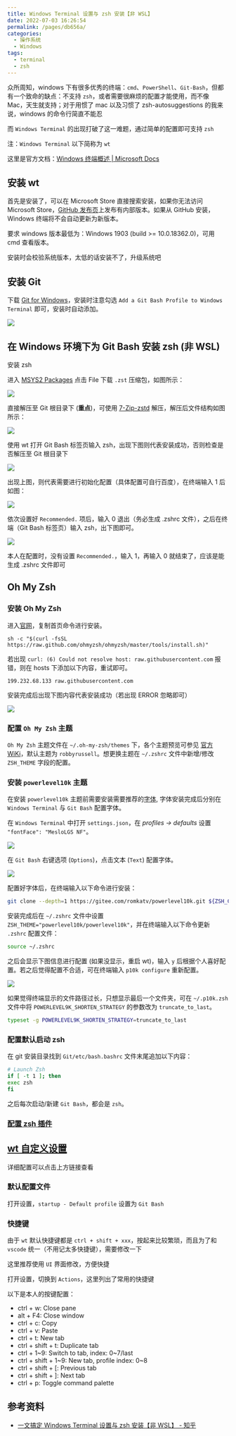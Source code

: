 ```yaml
---
title: Windows Terminal 设置与 zsh 安装【非 WSL】
date: 2022-07-03 16:26:54
permalink: /pages/db656a/
categories:
  - 操作系统
  - Windows
tags:
  - terminal
  - zsh
---
```


众所周知，windows 下有很多优秀的终端：`cmd`、`PowerShell`、`Git-Bash`，但都有一个致命的缺点：不支持 `zsh`，或者需要很麻烦的配置才能使用，而不像 Mac，天生就支持；对于用惯了 mac 以及习惯了 zsh-autosuggestions 的我来说，windows 的命令行简直不能忍

而 `Windows Terminal` 的出现打破了这一难题，通过简单的配置即可支持 `zsh`

注：`Windows Terminal` 以下简称为 `wt`

这里是官方文档：[Windows 终端概述 | Microsoft Docs](https://docs.microsoft.com/zh-cn/windows/terminal/)

## 安装 wt

首先是安装了，可以在 Microsoft Store 直接搜索安装，如果你无法访问 Microsoft Store，[GitHub 发布页](https://github.com/microsoft/terminal/releases)上发布有内部版本。如果从 GitHub 安装，Windows 终端将不会自动更新为新版本。

要求 windows 版本最低为：Windows 1903 (build >= 10.0.18362.0)，可用 cmd 查看版本。

安装时会校验系统版本，太低的话安装不了，升级系统吧

## 安装 Git

下载 [Git for Windows](https://gitforwindows.org/)，安装时注意勾选 `Add a Git Bash Profile to Windows Terminal` 即可，安装时自动添加。

![](../../.vuepress/public/img/windows/001.jpg)

## 在 Windows 环境下为 Git Bash 安装 zsh (非 WSL)

安装 zsh

进入 [MSYS2 Packages](https://packages.msys2.org/package/zsh?repo=msys&variant=x86_64) 点击 File 下载 `.zst` 压缩包，如图所示：

![](../../.vuepress/public/img/windows/002.jpg)

直接解压至 Git 根目录下 (**重点**)，可使用 [7-Zip-zstd](https://github.com/mcmilk/7-Zip-zstd/releases) 解压，解压后文件结构如图所示：

![](../../.vuepress/public/img/windows/003.jpg)

使用 wt 打开 Git Bash 标签页输入 zsh，出现下图则代表安装成功，否则检查是否解压至 Git 根目录下

![](../../.vuepress/public/img/windows/004.jpg)

出现上图，则代表需要进行初始化配置（具体配置可自行百度），在终端输入 1 后如图：

![](../../.vuepress/public/img/windows/005.jpg)

依次设置好 `Recommended.` 项后，输入 0 退出（务必生成 .zshrc 文件），之后在终端（Git Bash 标签页）输入 zsh，出下图即可。

![](../../.vuepress/public/img/windows/006.jpg)

本人在配置时，没有设置 `Recommended.`，输入 1，再输入 0 就结束了，应该是能生成 .zshrc 文件即可

## Oh My Zsh

### 安装 Oh My Zsh

进入[官网](https://ohmyz.sh/#install)，复制首页命令进行安装。

`sh -c "$(curl -fsSL https://raw.github.com/ohmyzsh/ohmyzsh/master/tools/install.sh)"`

若出现 `curl: (6) Could not resolve host: raw.githubusercontent.com` 报错，则在 hosts 下添加以下内容，重试即可。

`199.232.68.133 raw.githubusercontent.com`

安装完成后出现下图内容代表安装成功（若出现 ERROR 忽略即可）

![](../../.vuepress/public/img/windows/007.jpg)

### 配置 `Oh My Zsh` 主题

`Oh My Zsh` 主题文件在 `~/.oh-my-zsh/themes` 下，各个主题预览可参见 [官方 WiKi](https://github.com/ohmyzsh/ohmyzsh/wiki/Themes)，默认主题为 `robbyrussell`。想更换主题在 `~/.zshrc` 文件中新增/修改 `ZSH_THEME` 字段的配置。

### 安装 `powerlevel10k` 主题

在安装 `powerlevel10k` 主题前需要安装需要推荐的[字体](https://github.com/romkatv/powerlevel10k#meslo-nerd-font-patched-for-powerlevel10k), 字体安装完成后分别在 `Windows Terminal` 与 `Git Bash` 配置字体。

在 `Windows Terminal` 中打开 `settings.json`，在 *profiles → defaults* 设置 `"fontFace": "MesloLGS NF"`。

![](../../.vuepress/public/img/windows/008.jpg)

在 `Git Bash` 右键选项 (`Options`)，点击文本 (`Text`) 配置字体。

![](../../.vuepress/public/img/windows/009.jpg)

配置好字体后，在终端输入以下命令进行安装：

```zsh
git clone --depth=1 https://gitee.com/romkatv/powerlevel10k.git ${ZSH_CUSTOM:-$HOME/.oh-my-zsh/custom}/themes/powerlevel10k
```

安装完成后在 `~/.zshrc` 文件中设置 `ZSH_THEME="powerlevel10k/powerlevel10k"`，并在终端输入以下命令更新 `.zshrc` 配置文件：

```zsh
source ~/.zshrc
```

之后会显示下图信息进行配置 (如果没显示，重启 wt)，输入 `y` 后根据个人喜好配置。若之后觉得配置不合适，可在终端输入 `p10k configure` 重新配置。

![](../../.vuepress/public/img/windows/010.jpg)

如果觉得终端显示的文件路径过长，只想显示最后一个文件夹，可在 `~/.p10k.zsh` 文件中将 `POWERLEVEL9K_SHORTEN_STRATEGY` 的参数改为 `truncate_to_last`。

```zsh
typeset -g POWERLEVEL9K_SHORTEN_STRATEGY=truncate_to_last
```

### 配置默认启动 zsh

在 git 安装目录找到 `Git/etc/bash.bashrc` 文件末尾追加以下内容：

```zsh
# Launch Zsh
if [ -t 1 ]; then
exec zsh
fi
```

之后每次启动/新建 `Git Bash`，都会是 `zsh`。

### [配置 zsh 插件](/pages/5ea06c/#%E6%8C%87%E4%BB%A4%E9%AB%98%E4%BA%AE)

## [wt 自定义设置](https://docs.microsoft.com/zh-cn/windows/terminal/customize-settings/startup)

详细配置可以点击上方链接查看

### 默认配置文件

打开设置，`startup - Default profile` 设置为 `Git Bash`

### 快捷键

由于 `wt` 默认快捷键都是 `ctrl + shift + xxx`，按起来比较繁琐，而且为了和 `vscode` 统一（不用记太多快捷键），需要修改一下

这里推荐使用 `UI` 界面修改，方便快捷

打开设置，切换到 `Actions`，这里列出了常用的快捷键

以下是本人的按键配置：

- ctrl + w: Close pane
- alt + F4: Close window
- ctrl + c: Copy
- ctrl + v: Paste
- ctrl + t: New tab
- ctrl + shift + t: Duplicate tab
- ctrl + 1~9: Switch to tab, index: 0~7/last
- ctrl + shift + 1~9: New tab, profile index: 0~8
- ctrl + shift + [: Previous tab
- ctrl + shift + ]: Next tab
- ctrl + p: Toggle command palette

## 参考资料

- [一文搞定 Windows Terminal 设置与 zsh 安装【非 WSL】 - 知乎](https://zhuanlan.zhihu.com/p/455925403)
